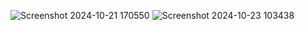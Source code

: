 ![Screenshot 2024-10-21 170550](https://github.com/user-attachments/assets/4604e0af-3cc1-4b15-8377-2b834321c2fc)
![Screenshot 2024-10-23 103438](https://github.com/user-attachments/assets/6e20c65c-55d0-49b7-8e81-c9a818312b2b)
